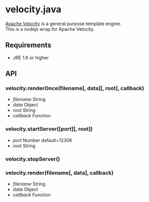 # velocity.java

[Apache Velocity](http://velocity.apache.org/ "Apache Velocity") is a general purpose template engine.    
This is a nodejs wrap for Apache Velocity.

## Requirements

* JRE 1.6 or higher

## API

### velocity.renderOnce(filename[, data][, root], callback)
* _filename_ String
* _data_ Object
* _root_ String
* _callback_ Function

### velocity.startServer([port][, root])
* _port_ Number default=12306
* _root_ String

### velocity.stopServer()
### velocity.render(filename[, data], callback)
* _filename_ String
* _data_ Object
* _callback_ Function
